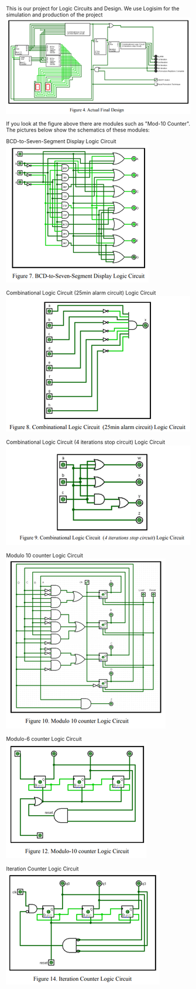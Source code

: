This is our project for Logic Circuits and Design. We use Logisim for the simulation and production of the project
![Actual Circuit](https://github.com/AxcelT/LOGIC-CIRCUITS-AND-DESIGN-PROJECT/blob/main/Fig4ActualDesign.png?raw=true)

If you look at the figure above there are modules such as "Mod-10 Counter". The pictures below show the schematics of these modules:<br />

BCD-to-Seven-Segment Display Logic Circuit<br />
![BCD-to-Seven-Segment Display Logic Circuit](https://github.com/AxcelT/LOGIC-CIRCUITS-AND-DESIGN-PROJECT/blob/main/Fig7.png?raw=true)<br />
<br />
Combinational Logic Circuit (25min alarm circuit) Logic Circuit<br />
![Combinational Logic Circuit (25min alarm circuit) Logic Circuit](https://github.com/AxcelT/LOGIC-CIRCUITS-AND-DESIGN-PROJECT/blob/main/Fig8.png?raw=true)<br />
<br />
Combinational Logic Circuit (4 iterations stop circuit) Logic Circuit<br />
![Combinational Logic Circuit (25min alarm circuit) Logic Circuit](https://github.com/AxcelT/LOGIC-CIRCUITS-AND-DESIGN-PROJECT/blob/main/Fig9.png?raw=true)<br />
<br />
Modulo 10 counter Logic Circuit<br />
![Combinational Logic Circuit (25min alarm circuit) Logic Circuit](https://github.com/AxcelT/LOGIC-CIRCUITS-AND-DESIGN-PROJECT/blob/main/Fig10.png?raw=true)<br />
<br />
Modulo-6 counter Logic Circuit<br />
![Combinational Logic Circuit (25min alarm circuit) Logic Circuit](https://github.com/AxcelT/LOGIC-CIRCUITS-AND-DESIGN-PROJECT/blob/main/Fig12.png?raw=true)<br />
<br />
Iteration Counter Logic Circuit<br />
![Combinational Logic Circuit (25min alarm circuit) Logic Circuit](https://github.com/AxcelT/LOGIC-CIRCUITS-AND-DESIGN-PROJECT/blob/main/Fig14.png?raw=true)<br />
